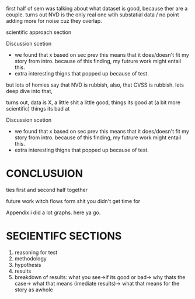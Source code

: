first half of sem was talking about what dataset is good, because ther are a couple.
turns out NVD is the only real one wtih substatial data / no point adding more for noise cuz they overlap.

scientific approach section


Discussion scetion
- we found that x based on sec prev this means that it does/doesn't fit my story from intro. because of this finding, my futrure work might entail this.
- extra interesting thigns that popped up because of test.

but lots of homies say that NVD is rubbish, also, that CVSS is rubbish.
lets deep dive into that,

turns out, data is X, a little shit a little good,
things its good at (a bit more scientific)
things its bad at

Discussion scetion
- we found that x based on sec prev this means that it does/doesn't fit my story from intro. because of this finding, my futrure work might entail this.
- extra interesting thigns that popped up because of test.


# CONCLUSUION
ties first and second half together

future work witch flows form shit you didn't get time for

Appendix
i did a lot graphs. here ya go.


# SECIENTIFC SECTIONS

1. reasoning for test
2. methodology
3. hypothesis
4. results
5. breakdown of results: what you see->if its good or bad-> why thats the case-> what that means (imediate results)-> what that means for the story as awhole
